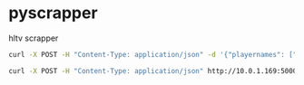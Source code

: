 # pyscrapper
hltv scrapper
```bash
curl -X POST -H "Content-Type: application/json" -d '{"playernames": ["20113/deko", "20709/r3salt", "19236/kensi","19882/norwi"]}' http://10.0.1.169:5000/update_playernames
```

```bash
curl -X POST -H "Content-Type: application/json" http://10.0.1.169:5000/scrape
```
